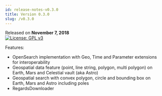 ```yaml
---
id: release-notes-v0.3.0
title: Version 0.3.0
slug: /v0.3.0
---
```



Released on **November 7, 2018**  
[![License: GPL v3](https://img.shields.io/badge/License-GPLv3-blue.svg)](https://www.gnu.org/licenses/gpl-3.0)

Features:

   * OpenSearch implementation with Geo, Time and Parameter extensions for interoperability
   * Geospatial data feature (point, line string, polygon, multi polygon) on Earth, Mars and Celestial vault (aka Astro)
   * Geospatial search with convex polygon, circle and bounding box on Earth, Mars and Astro including poles 
   * RegardsDownloader

